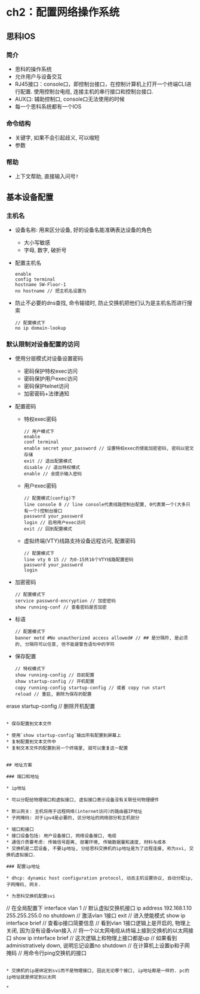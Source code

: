 # ch2：配置网络操作系统

## 思科IOS

### 简介

* 思科的操作系统
* 允许用户与设备交互
* RJ45接口：console口，即控制台接口，在控制计算机上打开一个终端CLI进行配置. 使用控制台电缆, 连接主机的串行接口和控制台接口. 
* AUX口: 辅助控制口, console口无法使用的时候
* 每一个思科系统都有一个IOS

### 命令结构

* 关键字, 如果不会引起歧义, 可以缩短
* 参数

### 帮助

* 上下文帮助, 直接输入问号`?`

## 基本设备配置

### 主机名

* 设备名称: 用来区分设备, 好的设备名能准确表达设备的角色
  * 大小写敏感
  * 字母, 数字, 破折号

* 配置主机名

  ```
  enable
  config terminal
  hostname SW-Floor-1
  no hostname // 把主机名设置为
  ```

* 防止不必要的dns查找, 命令输错时, 防止交换机把他们认为是主机名而进行搜索

  ```
  // 配置模式下
  no ip domain-lookup
  ```

### 默认限制对设备配置的访问

* 使用分层模式对设备设置密码

  * 密码保护特权exec访问
  * 密码保护用户exec访问
  * 密码保护telnet访问
  * 加密密码+法律通知

* 配置密码

  * 特权exec密码

    ```shell
    // 用户模式下
    enable
    conf terminal
    enable secret your_password // 设置特权exec的使能加密密码, 密码以密文存储
    exit // 退出配置模式
    disable // 退出特权模式
    enable // 会提示输入密码
    ```

  * 用户exec密码

    ```
    // 配置模式(config)下
    line console 0 // line console代表线路控制台配置, 0代表第一个(大多只有一个)控制台接口
    password your_password
    login // 启用用户exec访问
    exit // 回到配置模式
    ```

  * 虚拟终端(VTY)线路支持设备远程访问, 配置密码

    ```
    // 配置模式下
    line vty 0 15 // 为0-15共16个VTY线路配置密码
    password your_password 
    login
    ```

* 加密密码

  ```
  // 配置模式下
  service password-encryption // 加密密码
  show running-conf // 查看密码是否加密
  ```

* 标语

  ```
  // 配置模式下
  banner motd #No unauthorized access allowed# // ## 是分隔符, 是必须的, 分隔符可以任意, 但不能是警告语句中的字符
  ```

* 保存配置

  ```
  // 特权模式下
  show running-config // 目前配置
  show startup-config // 开机配置
  copy running-config startup-config // 或者 copy run start
  reload // 重启, 删除为保存的配置
erase startup-config // 删除开机配置
  ```

* 保存配置到文本文件

  * 使用`show startup-config`输出所有配置到屏幕上
  * 复制配置到文本文件中
  * 复制文本文件的配置到另一个终端里, 就可以重复这一配置


## 地址方案

### 端口和地址

* ip地址

  * 可以分配给物理端口和虚拟接口, 虚拟接口表示设备没有关联任何物理硬件

  * 默认网关: 主机将用于远程网络(internet访问)的路由器IP地址
  * 子网掩码: 对于ipv4是必要的, 区分地址的网络部分和主机部分

* 端口和接口
  * 接口设备包括: 用户设备接口, 网络设备接口, 电缆
  * 通信介质要考虑: 传输信号距离, 部署环境, 传输数据量和速度, 材料与成本
  * 交换机是二层设备, 不要ip地址, 分给思科交换机的ip地址是为了远程连接, 称为svi, 交换机虚拟接口. 

### 配置ip地址

* dhcp: dynamic host configuration protocol, 动态主机设置协议, 自动分配ip, 子网掩码, 网关.

* 为思科交换机配置svi

  ```
  // 在全局配置下
  interface vlan 1 // 默认虚拟交换机接口
  ip address 192.168.1.10 255.255.255.0
  no shutdown // 激活vlan 1接口
  exit // 进入使能模式
  show ip interface brief // 查看ip接口简要信息
  // 看到vlan 1接口逻辑上是开启的, 物理上关闭, 因为没有设备vlan接入
  // 将一个以太网电缆从终端上接到交换机的以太网接口
  show ip interface brief // 这次逻辑上和物理上接口都是up
  // 如果看到administratively down, 说明忘记设置no shutdown
  // 在计算机上设置ip和子网掩码
  // 用命令行ping交换机的接口
  ```

* 交换机的ip是绑定到svi而不是物理接口, 因此无论哪个接口, ip地址都是一样的. pc的ip地址就是绑定到以太网

* 